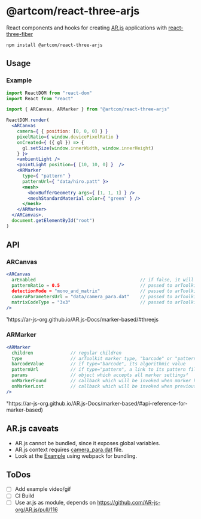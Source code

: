 # @artcom/react-three-arjs

React components and hooks for creating [AR.js](https://github.com/AR-js-org/AR.js) applications with [react-three-fiber](https://github.com/pmndrs/react-three-fiber)


```
npm install @artcom/react-three-arjs
```

## Usage

### Example
```jsx
import ReactDOM from "react-dom"
import React from "react"

import { ARCanvas, ARMarker } from "@artcom/react-three-arjs"

ReactDOM.render(
  <ARCanvas
    camera={ { position: [0, 0, 0] } }
    pixelRatio={ window.devicePixelRatio }
    onCreated={ ({ gl }) => {
      gl.setSize(window.innerWidth, window.innerHeight)
    } }>
    <ambientLight />
    <pointLight position={ [10, 10, 0] }  />
    <ARMarker
      type={ "pattern" }
      patternUrl={ "data/hiro.patt" }>
      <mesh>
        <boxBufferGeometry args={ [1, 1, 1] } />
        <meshStandardMaterial color={ "green" } />
      </mesh>
    </ARMarker>
  </ARCanvas>,
  document.getElementById("root")
)

```

## API

### ARCanvas

```jsx
<ARCanvas
  arEnabled                                       // if false, it will render children into <Canvas /> without AR context
  patternRatio = 0.5                              // passed to arToolkit context¹
  detectionMode = "mono_and_matrix"               // passed to arToolkit context¹
  cameraParametersUrl = "data/camera_para.dat"    // passed to arToolkit context¹
  matrixCodeType = "3x3"                          // passed to arToolkit context¹
/>
```

¹https://ar-js-org.github.io/AR.js-Docs/marker-based/#threejs

### ARMarker

```jsx
<ARMarker
  children              // regular children
  type                  // arToolkit marker type, "barcode" or "pattern"
  barcodeValue          // if type="barcode", its algorithmic value
  patternUrl            // if type="pattern", a link to its pattern file
  params                // object which accepts all marker settings²
  onMarkerFound         // callback which will be invoked when marker has been found
  onMarkerLost          // callback which will be invoked when previously found marker has been lost
/>
```

²https://ar-js-org.github.io/AR.js-Docs/marker-based/#api-reference-for-marker-based)

## AR.js caveats
- AR.js cannot be bundled, since it exposes global variables.
- AR.js context requires [camera_para.dat](https://github.com/AR-js-org/AR.js/blob/master/data/data/camera_para.dat) file.
- Look at the [Example](./example) using webpack for bundling.
## ToDos
- [ ] Add example video/gif
- [ ] CI Build
- [ ] Use ar.js as module, depends on https://github.com/AR-js-org/AR.js/pull/116
